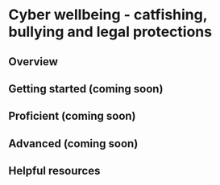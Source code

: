 # Cyber wellbeing - catfishing, bullying and legal protections

## Overview 


## Getting started (coming soon)


## Proficient (coming soon)


## Advanced (coming soon)


## Helpful resources  
